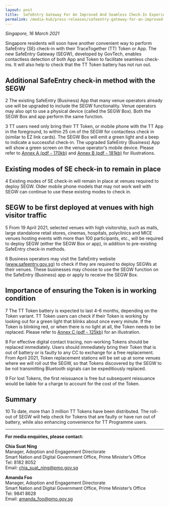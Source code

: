```yaml
---
layout: post
title:  SafeEntry Gateway For An Improved And Seamless Check-In Experience
permalink: /media-hub/press-releases/safeentry-gateway-for-an-improved-and-seamless-check-in-experience
---
```


_Singapore, 16 March 2021_

Singapore residents will soon have another convenient way to perform SafeEntry (SE) check-in with their TraceTogether (TT) Token or App. The new SafeEntry Gateway (SEGW), developed by GovTech, enables contactless detection of both App and Token to facilitate seamless check-ins. It will also help to check that the TT Token battery has not run out.

## Additional SafeEntry check-in method with the SEGW

2 The existing SafeEntry (Business) App that many venue operators already use will be upgraded to include the SEGW functionality. Venue operators may also opt to use a physical device (called the SEGW Box). Both the SEGW Box and app perform the same function.

3 TT users need only bring their TT Token, or mobile phone with the TT App in the foreground, to within 25 cm of the SEGW for contactless check in (similar to EZ link cards). The SEGW Box will emit a green light and a beep to indicate a successful check-in. The upgraded SafeEntry (Business) App will show a green screen on the venue operator’s mobile device. Please refer to  [Annex A (pdf - 170kb)](/files/press-releases/2021/sndgg-press-release-safeentry-gateway-launch-annex-a.pdf)  and  [Annex B (pdf - 181kb)](/files/press-releases/2021/sndgg-press-release-safeentry-gateway-launch-annex-b.pdf)  for illustrations.

## Existing modes of SE check-in to remain in place 

4 Existing modes of SE check-in will remain in place at venues required to deploy SEGW. Older mobile phone models that may not work well with SEGW can continue to use these existing modes to check in.

## SEGW to be first deployed at venues with high visitor traffic

5 From 19 April 2021, selected venues with high visitorship, such as malls, large standalone retail stores, cinemas, hospitals, polyclinics and MICE venues hosting events with more than 100 participants, etc., will be required to deploy SEGW (either the SEGW Box or app), in addition to pre-existing SafeEntry check-in methods.

6 Business operators may visit the SafeEntry website (<a href="www.safeentry.gov.sg" target="_blank">www.safeentry.gov.sg</a>) to check if they are required to deploy SEGWs at their venues. These businesses may choose to use the SEGW function on the SafeEntry (Business) app or apply to receive the SEGW Box.

## Importance of ensuring the Token is in working condition 

7 The TT Token battery is expected to last 4-6 months, depending on the Token variant. TT Token users can check if their Token is working by looking out for a green light that blinks about once every minute. If the Token is blinking red, or when there is no light at all, the Token needs to be replaced. Please refer to  [Annex C (pdf - 125kb)](/files/press-releases/2021/sndgg-press-release-safeentry-gateway-launch-annex-c.pdf)  for an illustration.

8 For effective digital contact tracing, non-working Tokens should be replaced immediately. Users should immediately bring their Token that is out of battery or is faulty to any CC to exchange for a free replacement. From April 2021, Token replacement stations will be set up at some venues where we will roll out the SEGW, so that Tokens discovered by the SEGW to be not transmitting Bluetooth signals can be expeditiously replaced.

9 For lost Tokens, the first reissuance is free but subsequent reissuance would be liable for a charge to account for the cost of the Token.

## Summary

10 To date, more than 3 million TT Tokens have been distributed. The roll-out of SEGW will help check for Tokens that are faulty or have run out of battery, while also enhancing convenience for TT Programme users.

---

**For media enquiries, please contact:**

**Chia Suat Ning**<br>
Manager, Adoption and Engagement Directorate<br>
Smart Nation and Digital Government Office, Prime Minister’s Office<br>
Tel: 8182 8052<br>
Email:  [chia_suat_ning@pmo.gov.sg](mailto:chia_suat_ning@pmo.gov.sg)<br>

**Amanda Foo**<br>
Manager, Adoption and Engagement Directorate<br>
Smart Nation and Digital Government Office, Prime Minister’s Office<br>
Tel: 9841 8628<br>
Email:  [amanda_foo@pmo.gov.sg](mailto:amanda_foo@pmo.gov.sg)<br>
